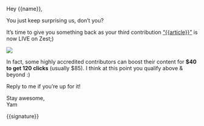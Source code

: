 Hey {{name}},

You just keep surprising us, don’t you?

It’s time to give you something back as your third contribution
[“{{article}}”]({{domain}}) is now LIVE on Zest;)

![](https://media.giphy.com/media/yDhi2BPhFFRnO/giphy.gif)

In fact, some highly accredited contributors can boost their content for
**\$40 to get 120 clicks** (usually \$85). I think at this point you
qualify above & beyond :)

Reply to me if you’re up for it!

Stay awesome, \
Yam

{{signature}}
